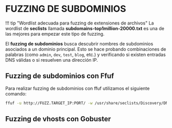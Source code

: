 # FUZZING DE SUBDOMINIOS

!!! tip "Wordlist adecuada para fuzzing de extensiones de archivos"
    La wordlist de **seclists** llamada **subdomains-top1million-20000.txt** es una de las mejores para empezar este tipo de fuzzing.

El **fuzzing de subdominios** busca descubrir nombres de subdominios asociados a un dominio principal. Esto se hace probando combinaciones de palabras (como `admin`, `dev`, `test`, `blog`, etc.) y verificando si existen entradas DNS válidas o si resuelven una dirección IP.

## Fuzzing de subdominios con Ffuf
Para realizar fuzzing de subdominios con ffuf utilizamos el siguiente comando:

``` sh
ffuf -u http://FUZZ.TARGET_IP:PORT/ -w /usr/share/seclists/Discovery/DNS/subdomains-top1million-20000.txt:FUZZ
```

## Fuzzing de vhosts con Gobuster
